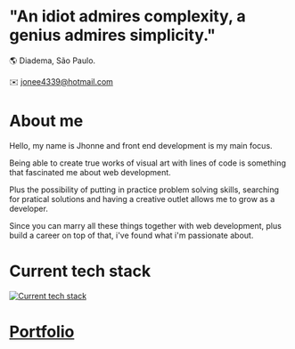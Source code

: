 # "An idiot admires complexity, a genius admires simplicity."

🌎 Diadema, São Paulo.

:envelope: jonee4339@hotmail.com

# About me

Hello, my name is Jhonne and front end development is my main focus.

Being able to create true works of visual art with lines of code is something that fascinated me about web development.

Plus the possibility of putting in practice problem solving skills, searching for pratical solutions and having a creative outlet allows me to grow as a developer.

Since you can marry all these things together with web development, plus build a career on top of that, i've found what i'm passionate about.

# Current tech stack

[![Current tech stack](https://skillicons.dev/icons?i=html,css,js,react,tailwind,styledcomponents,nodejs,express,linux,bash,git,postgres,firebase,bun,docker)](https://skillicons.dev)

# [Portfolio](https://jhonneg.is-a.dev/)

